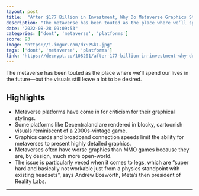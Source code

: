 ```yaml
---
layout: post
title:  "After $177 Billion in Investment, Why Do Metaverse Graphics Still Suck?"
description: "The metaverse has been touted as the place where we’ll spend our lives in the future—but the visuals still leave a lot to be desired."
date: "2022-08-28 09:09:53"
categories: ['dont', 'metaverse', 'platforms']
score: 93
image: "https://i.imgur.com/dYSzSkI.jpg"
tags: ['dont', 'metaverse', 'platforms']
link: "https://decrypt.co/108201/after-177-billion-in-investment-why-do-metaverse-graphics-still-suck"
---
```


The metaverse has been touted as the place where we’ll spend our lives in the future—but the visuals still leave a lot to be desired.

## Highlights

- Metaverse platforms have come in for criticism for their graphical stylings.
- Some platforms like Decentraland are rendered in blocky, cartoonish visuals reminiscent of a 2000s-vintage game.
- Graphics cards and broadband connection speeds limit the ability for metaverses to present highly detailed graphics.
- Metaverses often have worse graphics than MMO games because they are, by design, much more open-world.
- The issue is particularly vexed when it comes to legs, which are “super hard and basically not workable just from a physics standpoint with existing headsets”, says Andrew Bosworth, Meta’s then president of Reality Labs.

---
